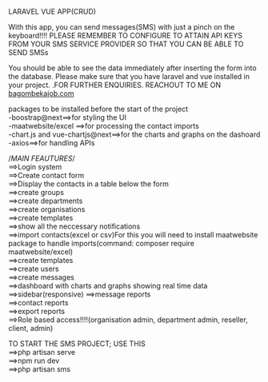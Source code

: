 LARAVEL VUE APP(CRUD)

With this app, you can send messages(SMS) with just a pinch on the keyboard!!!!
PLEASE REMEMBER TO CONFIGURE TO ATTAIN API KEYS FROM YOUR SMS SERVICE PROVIDER SO THAT YOU CAN BE ABLE TO SEND SMSs

You should be able to see the data immediately after inserting the form into the database.
Please make sure that you have laravel and vue installed in your project.
.FOR FURTHER ENQUIRIES. REACHOUT TO ME ON <a href="bagombekajob.com">bagombekajob.com</a><br>

packages to be installed before the start of the project<br>
-boostrap@next==>for styling the UI<br>
-maatwebsite/excel ==>for processing the contact imports<br>
-chart.js and vue-chartjs@next==>for the charts and graphs on the dashoard<br>
-axios==>for handling APIs<br>

/_MAIN FEAUTURES_/<br>
==>Login system<br>
==>Create contact form<br>
==>Display the contacts in a table below the form<br>
==>create groups<br>
==>create departments<br>
==>create organisations<br>
==>create templates<br>
==>show all the neccessary notifications<br>
==>import contacts(excel or csv)For this you will need to install maatwebsite package to handle imports(command:
composer require maatwebsite/excel)<br>
==>create templates<br>
==>create users<br>
==>create messages<br>
==>dashboard with charts and graphs showing real time data <br>
==>sidebar(responsive)
==>message reports<br>
==>contact reports<br>
==>export reports<br>
==>Role based access!!!!(organisation admin, department admin, reseller, client, admin)
<br>


TO START THE SMS PROJECT; USE THIS<br>
==>php artisan serve<br>
==>npm run dev<br>
==>php artisan sms<br>

